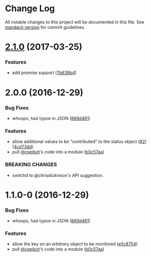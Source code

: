 # Change Log

All notable changes to this project will be documented in this file. See [standard-version](https://github.com/conventional-changelog/standard-version) for commit guidelines.

<a name="2.1.0"></a>
# [2.1.0](https://github.com/npm/micro-monitor/compare/v2.0.1...v2.1.0) (2017-03-25)


### Features

* add promise support ([7b839b4](https://github.com/npm/micro-monitor/commit/7b839b4))



<a name="2.0.0"></a>
# 2.0.0 (2016-12-29)


### Bug Fixes

* whoops, had typoe in JSON ([869d461](https://github.com/npm/micro-monitor/commit/869d461))


### Features

* allow additional values to be "contributed" to the status object ([#2](https://github.com/npm/micro-monitor/issues/2)) ([4cd73dd](https://github.com/npm/micro-monitor/commit/4cd73dd))
* pull [@ceejbot](https://github.com/ceejbot)'s code into a module ([b0c57aa](https://github.com/npm/micro-monitor/commit/b0c57aa))


### BREAKING CHANGES

* switchd to @chrisdickinson's API suggestion.



<a name="1.1.0-0"></a>
# 1.1.0-0 (2016-12-29)


### Bug Fixes

* whoops, had typoe in JSON ([869d461](https://github.com/npm/micro-monitor/commit/869d461))


### Features

* allow the key on an arbitrary object to be monitored ([e5c8754](https://github.com/npm/micro-monitor/commit/e5c8754))
* pull [@ceejbot](https://github.com/ceejbot)'s code into a module ([b0c57aa](https://github.com/npm/micro-monitor/commit/b0c57aa))
